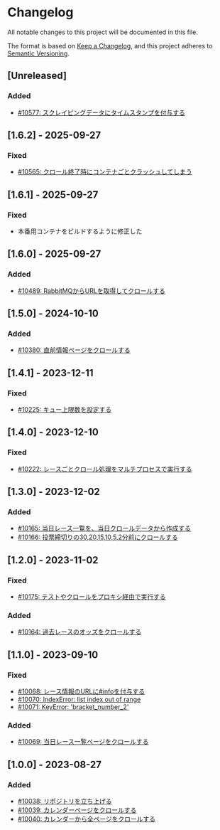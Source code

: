 # Changelog

All notable changes to this project will be documented in this file.

The format is based on [Keep a Changelog](https://keepachangelog.com/en/1.0.0/),
and this project adheres to [Semantic Versioning](https://semver.org/spec/v2.0.0.html).

## [Unreleased]

### Added

- [#10577: スクレイピングデータにタイムスタンプを付与する](https://redmine.u6k.me/issues/10577)

## [1.6.2] - 2025-09-27

### Fixed

- [#10565: クロール終了時にコンテナごとクラッシュしてしまう](https://redmine.u6k.me/issues/10565)

## [1.6.1] - 2025-09-27

### Fixed

- 本番用コンテナをビルドするように修正した

## [1.6.0] - 2025-09-27

### Added

- [#10489: RabbitMQからURLを取得してクロールする](https://redmine.u6k.me/issues/10489)

## [1.5.0] - 2024-10-10

### Added

- [#10380: 直前情報ページをクロールする](https://redmine.u6k.me/issues/10380)

## [1.4.1] - 2023-12-11

### Fixed

- [#10225: キュー上限数を設定する](https://redmine.u6k.me/issues/10225)

## [1.4.0] - 2023-12-10

### Fixed

- [#10222: レースごとクロール処理をマルチプロセスで実行する](https://redmine.u6k.me/issues/10222)

## [1.3.0] - 2023-12-02

### Added

- [#10165: 当日レース一覧を、当日クロールデータから作成する](https://redmine.u6k.me/issues/10165)
- [#10166: 投票締切りの30,20,15,10,5,2分前にクロールする](https://redmine.u6k.me/issues/10166)

## [1.2.0] - 2023-11-02

### Fixed

- [#10175: テストやクロールをプロキシ経由で実行する](https://redmine.u6k.me/issues/10175)

### Added

- [#10164: 過去レースのオッズをクロールする](https://redmine.u6k.me/issues/10164)

## [1.1.0] - 2023-09-10

### Fixed

- [#10068: レース情報のURLに#infoを付与する](https://redmine.u6k.me/issues/10068)
- [#10070: IndexError: list index out of range](https://redmine.u6k.me/issues/10070)
- [#10071: KeyError: 'bracket_number_2'](https://redmine.u6k.me/issues/10071)

### Added

- [#10069: 当日レース一覧ページをクロールする](https://redmine.u6k.me/issues/10069)

## [1.0.0] - 2023-08-27

### Added

- [#10038: リポジトリを立ち上げる](https://redmine.u6k.me/issues/10038)
- [#10039: カレンダーページをクロールする](https://redmine.u6k.me/issues/10039)
- [#10040: カレンダーから全ページをクロールする](https://redmine.u6k.me/issues/10040)
